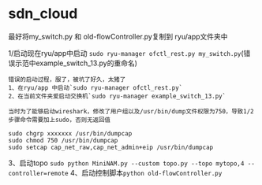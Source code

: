 # sdn_cloud
最好将my_switch.py 和 old-flowController.py复制到 ryu/app文件夹中

1/启动现在ryu/app中启动 `sudo ryu-manager ofctl_rest.py my_switch.py`(错误示范中example_switch_13.py的重命名)
~~~
错误的启动过程，服了，被坑了好久，太猪了
1、在ryu/app 中启动`sudo ryu-manager ofctl_rest.py`
2、在当前文件夹爱启动交换机`sudo ryu-manager example_switch_13.py`
~~~

~~~
当时为了能够启动wireshark，修改了用户组以及/usr/bin/dump文件权限为750，导致1/2步骤命令需要加上sudo，否则无返回值

sudo chgrp xxxxxxx /usr/bin/dumpcap
sudo chmod 750 /usr/bin/dumpcap
sudo setcap cap_net_raw,cap_net_admin+eip /usr/bin/dumpcap
~~~
3、启动topo `sudo python MiniNAM.py --custom topo.py --topo mytopo,4 --controller=remote`
4、启动控制脚本`python old-flowController.py`



